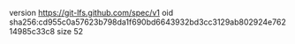 version https://git-lfs.github.com/spec/v1
oid sha256:cd955c0a57623b798da1f690bd6643932bd3cc3129ab802924e76214985c33c8
size 52
